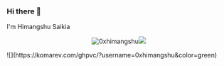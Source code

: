 ### Hi there 👋

I'm Himangshu Saikia

<!--
**0xhimangshu/0xhimangshu** is a ✨ _special_ ✨ repository because its `README.md` (this file) appears on your GitHub profile.

Here are some ideas to get you started:

- 🔭 I’m currently working on ...
- 🌱 I’m currently learning ...
- 👯 I’m looking to collaborate on ...
- 🤔 I’m looking for help with ...
- 💬 Ask me about ...
- 📫 How to reach me: ...
- 😄 Pronouns: ...
- ⚡ Fun fact: ...
-->
<p align="center"> <img src="https://github-readme-stats.vercel.app/api?username=0xhimangshu&show_icons=true&hide_border=true&theme=gotham" alt="0xhimangshu" /><img src="https://github-readme-stats.vercel.app/api/top-langs/?username=0xhimangshu&hide=css,scss&theme=gotham&hide_border=true"></p>
![](https://komarev.com/ghpvc/?username=0xhimangshu&color=green)
